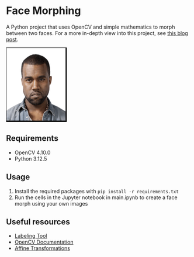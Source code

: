 # Face Morphing
A Python project that uses OpenCV and simple mathematics to morph between two faces. For a more in-depth view into this project, see [this blog post](https://tyeoh9.github.io/tyeoh/projects/cs180/project3/).

<img src="part3_results/morphed_kanye_thomas-ezgif.com-loop-count.gif" style="width: 33%;"/>

## Requirements
- OpenCV 4.10.0
- Python 3.12.5

## Usage
1. Install the required packages with `pip install -r requirements.txt`
2. Run the cells in the Jupyter notebook in main.ipynb to create a face morph using your own images

## Useful resources
- [Labeling Tool](https://cal-cs180.github.io/fa23/hw/proj3/tool.html)
- [OpenCV Documentation](https://docs.opencv.org/4.10.0/)
- [Affine Transformations](https://en.wikipedia.org/wiki/Affine_transformation)